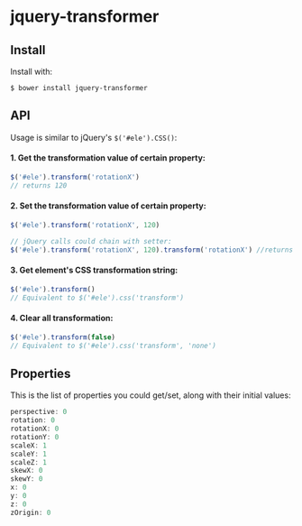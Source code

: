 jquery-transformer
====

## Install
Install with:

```command
$ bower install jquery-transformer
```

## API
Usage is similar to jQuery's `$('#ele').CSS()`:

#### 1. Get the transformation value of certain property:
```javascript
$('#ele').transform('rotationX') 
// returns 120
```

#### 2. Set the transformation value of certain property:
```javascript
$('#ele').transform('rotationX', 120) 

// jQuery calls could chain with setter:
$('#ele').transform('rotationX', 120).transform('rotationX') //returns 120
```

#### 3. Get element's CSS transformation string:
```javascript
$('#ele').transform() 
// Equivalent to $('#ele').css('transform')
```

#### 4. Clear all transformation:
```javascript
$('#ele').transform(false) 
// Equivalent to $('#ele').css('transform', 'none')
```

## Properties
This is the list of properties you could get/set, along with their initial values:

```javascript
perspective: 0
rotation: 0
rotationX: 0
rotationY: 0
scaleX: 1
scaleY: 1
scaleZ: 1
skewX: 0
skewY: 0
x: 0
y: 0
z: 0
zOrigin: 0
```
